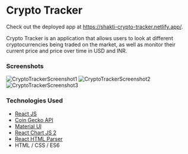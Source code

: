 # Crypto Tracker

Check out the deployed app at https://shakti-crypto-tracker.netlify.app/.

Crypto Tracker is an application that allows users to look at different cryptocurrencies being traded on the market, as well as monitor their current price and price over time in USD and INR.

### Screenshots

![CryptoTrackerScreenshot1](https://user-images.githubusercontent.com/92281982/154852095-9cf61082-f612-4d70-8017-bc2e771d0bfa.png)
![CryptoTrackerScreenshot2](https://user-images.githubusercontent.com/92281982/154852094-92011e12-62b4-429f-b6dd-88cf1bb15e21.png)
![CryptoTrackerScreenshot3](https://user-images.githubusercontent.com/92281982/154852097-1544d2e1-d6ba-48a6-b385-83113498408b.png)

### Technologies Used

- [React JS](https://reactjs.org/)
- [Coin Gecko API](https://www.coingecko.com/en/api)
- [Material UI](https://material-ui.com/)
- [React Chart JS 2](https://react-chartjs-2.netlify.app/)
- [React HTML Parser](https://www.npmjs.com/package/react-html-parser)
- HTML / CSS / ES6
